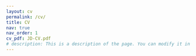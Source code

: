 ```yaml
---
layout: cv
permalink: /cv/
title: CV
nav: true
nav_order: 1
cv_pdf: JD-CV.pdf
# description: This is a description of the page. You can modify it in 'pages/_cv.md'. You can also change or remove the top pdf download button.
---
```

